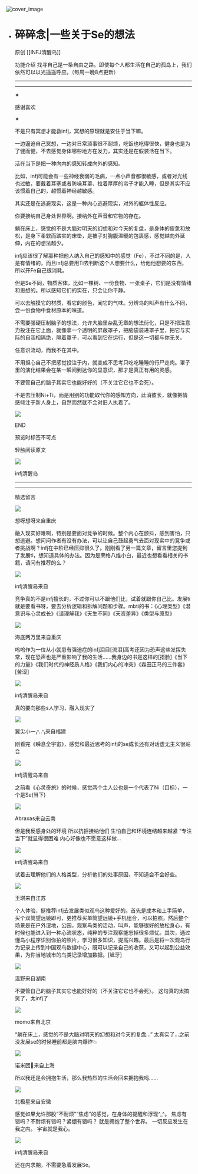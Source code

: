 ![cover_image](https://mmbiz.qlogo.cn/mmbiz_jpg/DZCdtia4bJxq7NfIPs4vC5QHbs3iawlYZ1DFCb9zMQtdqQIzA55hVV5sia6dPgbDhnPQ5YicAM487XQibfuic8GKvh5w/0?wx_fmt=jpeg)

- # 碎碎念|一些关于Se的想法
  
  原创 [[INFJ清醒岛]]
  
  功能介绍 找寻自己是一条自由之路。即使每个人都生活在自己的孤岛上，我们依然可以以光遥遥呼应。（每周一晚8点更新）
  
  ---
  
  ---
  
  ✦
  
  感谢喜欢
  
  ✦
  
  不是只有冥想才能救infj，冥想的原理就是安住于当下嘛。
  
  一边逼迫自己冥想，一边对日常琐事很不耐烦，吃饭也吃得很快，健身也是为了健而健，不去感觉身体哪些地方在发力，其实还是在假装活在当下。
  
  活在当下是把一种向内的感知转成向外的感知。
  
  比如，infj可能会有一些神经衰弱的毛病，一点小声音都很敏感，或者对光线也过敏，要戴着耳塞或者防噪耳罩、拉着厚厚的帘子才能入睡，但是其实不应该惯着自己的，越惯着神经越敏感。
  
  其实还是在逃避现实，这是一种内心逃避现实，对外的躯体性反应。
  
  你要接纳自己身处世界啊。接纳外在声音和它物的存在。
  
  躺在床上，感觉的不是大脑对明天的幻想和对今天的复盘，是身体的疲惫和放松，是身下柔软而踏实的床垫，是被子对胸腹温暖的包裹感，感觉越向外延伸，内在的想法越少。
  
  infj应该很了解那种把他人纳入自己的感知中的感觉（Fe），不过不同的是，人是有情绪的，而且infj总要用Ti去判断这个人想要什么，给他他想要的东西，所以开Fe自己很消耗。
  
  但是Se不同，物质客体，比如一棵树、一份食物、一张桌子，它们是没有情绪和思想的。所以感知它们的实在，只会让你平静。
  
  可以去触摸它的材质，看它的颜色，闻它的气味。分辨鸟的叫声有什么不同，尝一份食物中食材原本的味道。
  
  不需要强硬压制脑子的想法，允许大脑里杂乱无章的想法衍化，只是不把注意力投注在它上面，就像拿一个透明的屏蔽罩子，把脑袋装进罩子里，把它与实际的自我相隔绝，隔着罩子，可以看到它在运行，但是这一切都与你无关。
  
  任意识流动，而我不在其中。
  
  不用担心自己不把感觉投注于内，就变成不思考只吃吃睡睡的行尸走肉。罩子里的演化结果会在某一瞬间到达你的显意识，那才是真正有用的灵感。
  
  不要管自己的脑子其实它也能好好的（不关注它它也不会死）。
  
  不是去压制Ni+Ti，而是用别的功能取代你的感知方向，此消彼长，就像把情感倾注于新人身上，自然而然就不会对旧人执着了。
  
  ![](https://mmbiz.qpic.cn/mmbiz_gif/7FiadXCUBpqt43ySAFleQonQAWQDMwvCPOiaiaFlUYSG8ibicVqc4d5rBa4niaAWr9DmauJ43FCich2gaNDU6PiaKZQf6w/640?wx_fmt=gif)
  
  END
  
  预览时标签不可点
  
    
  
  
  轻触阅读原文
  
  ![](http://mmbiz.qpic.cn/mmbiz_png/DZCdtia4bJxpcRrqEcIicNn7icChObS1Eqm6u2hlN1LGAHvlMHZg6O2a3A47KdeC6IqvVTuryNZQpDFQ1LX3JvT9w/0?wx_fmt=png)
  
  infj清醒岛
  
  ---
  
  ---
  
  精选留言
  
  ![](http://mmsns.qpic.cn/mmsns/iaxNB5XaibCeLTYWIUGCYm7cS1kFxTx4ibUSEBZJ6VnOdXPDItJ9PaGRg/0)
  
  想呀想呀来自重庆
  
  融入现实好难啊，特别是要面对竞争的时候。整个内心在颤抖，感到害怕，只想逃避。想问问作者有没有办法，可以让自己鼓起勇气去面对现实中的竞争或者挑战啊？infj在中阶已经压抑很久了。刚刚看了另一篇文章，留言里您提到了发展ti，想知道具体的办法。因为是荣格八维小白，最近也想看看相关的书籍，请问有推荐的么？
  
  ![](http://wx.qlogo.cn/mmhead/Q3auHgzwzM4icoibBPppWkMrbLG1lB8KhWHaiaiabBib87BTTdVQC8Cyacg/64)
  
  infj清醒岛来自
  
  竞争真的不是infj擅长的，不过你可以不跟他们比，试着就跟你自己比。发展ti就是要看书呀，要去分析逻辑和拆解问题和步骤。mbti的书：《心理类型》《潜意识与心灵成长》《请理解我》《天生不同》《天资差异》《类型与原型》
  
  ![](http://mmsns.qpic.cn/mmsns/iaxNB5XaibCeLTYWIUGCYm7cS1kFxTx4ibUSEBZJ6VnOdXPDItJ9PaGRg/0)
  
  海底两万里来自重庆
  
  呜呜作为一位从小就患有强迫症的infj泪目[流泪]高考还因为恐声这些发挥失常，现在恐声也是严重影响了我的生活……我身边的书是这样的[捂脸]《当下的力量》《我们时代的神经质人格》《我们内心的冲突》《森田正马的三件套》[苦涩]
  
  ![](http://wx.qlogo.cn/mmhead/Q3auHgzwzM4icoibBPppWkMrbLG1lB8KhWHaiaiabBib87BTTdVQC8Cyacg/64)
  
  infj清醒岛来自
  
  真的要向那些s人学习，融入现实了
  
  ![](http://mmsns.qpic.cn/mmsns/iaxNB5XaibCeLTYWIUGCYm7cS1kFxTx4ibUSEBZJ6VnOdXPDItJ9PaGRg/0)
  
  翼尖小一₍ᐢ..ᐢ₎来自福建
  
  刚看完《瞬息全宇宙》，感觉和最近思考的infj的se成长还有对话虚无主义很贴合
  
  ![](http://wx.qlogo.cn/mmhead/Q3auHgzwzM4icoibBPppWkMrbLG1lB8KhWHaiaiabBib87BTTdVQC8Cyacg/64)
  
  infj清醒岛来自
  
  之前看《心灵奇旅》的时候，感觉两个主人公也是一个代表了Ni（目标），一个是Se(当下)
  
  ![](http://mmsns.qpic.cn/mmsns/iaxNB5XaibCeLTYWIUGCYm7cS1kFxTx4ibUSEBZJ6VnOdXPDItJ9PaGRg/0)
  
  Abraxas来自云南
  
  但是我反感身处的环境 所以抗拒接纳他们 生怕自己和环境连结越来越紧 “专注当下”就显得很困难 内心好像也不愿意这样做…
  
  ![](http://wx.qlogo.cn/mmhead/Q3auHgzwzM4icoibBPppWkMrbLG1lB8KhWHaiaiabBib87BTTdVQC8Cyacg/64)
  
  infj清醒岛来自
  
  试着去理解他们的人格类型，分析他们的处事原因，不知道会不会好些。
  
  ![](http://mmsns.qpic.cn/mmsns/iaxNB5XaibCeLTYWIUGCYm7cS1kFxTx4ibUSEBZJ6VnOdXPDItJ9PaGRg/0)
  
  王琪来自江苏
  
  个人体验，挺推荐infj去发展类似观鸟这种爱好的。首先是成本和上手简单，买个双筒望远镜即可，更推荐买单筒望远镜+手机组合，可以拍照。然后整个场景是在户外湿地，公园，观察鸟类的活动，叫声，能够很好的放松身心，有时候也能进入到一种心流状态，纯粹的专注观察能忘掉很多烦忧。其次，通过懂鸟小程序识别你拍的照片，学习很多知识，提高兴趣。最后是将一次观鸟行为记录上传到中国观鸟数据中心，既可以记录自己的收获，又可以起到公益效果，为你当地城市的鸟类记录增加数据。[呲牙]
  
  ![](http://mmsns.qpic.cn/mmsns/iaxNB5XaibCeLTYWIUGCYm7cS1kFxTx4ibUSEBZJ6VnOdXPDItJ9PaGRg/0)
  
  温野来自湖南
  
  不要管自己的脑子其实它也能好好的（不关注它它也不会死）。 这句真的太搞笑了，太infj了
  
  ![](https://wx.qlogo.cn/mmopen/vi_32/Q3auHgzwzM7PpIFNNvE1lsyK5ETarw6wrLdxzIMrxvQFIPC7ekHu5lc4ia3yPxk5LNw2BGFcJaPNTUdINpfmpicg/64)
  
  momo来自北京
  
  “躺在床上，感觉的不是大脑对明天的幻想和对今天的复盘…” 太真实了…之前没发展se的时候睡前都是脑内爆炸💥
  
  ![](http://mmsns.qpic.cn/mmsns/iaxNB5XaibCeLTYWIUGCYm7cS1kFxTx4ibUSEBZJ6VnOdXPDItJ9PaGRg/0)
  
  诺米团🍉来自上海
  
  所以我还是会拥抱生活，那么我热烈的生活会回来拥抱我吗……
  
  ![](http://mmsns.qpic.cn/mmsns/iaxNB5XaibCeLTYWIUGCYm7cS1kFxTx4ibUSEBZJ6VnOdXPDItJ9PaGRg/0)
  
  北极星来自安徽
  
  感觉如果允许那股“不耐烦”“焦虑”的感觉，在身体的提醒和浮现^\_^。 焦虑有错吗？不耐烦有错吗？紧绷有错吗？ 就是拥抱了整个世界。 一切反应发生在我之内。
  宇宙就是我心。
  
  ![](http://wx.qlogo.cn/mmhead/Q3auHgzwzM4icoibBPppWkMrbLG1lB8KhWHaiaiabBib87BTTdVQC8Cyacg/64)
  
  infj清醒岛来自
  
  还在内求期，不需要急着发展Se。